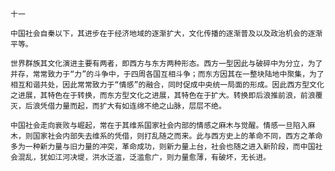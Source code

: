 `十一`

`中国社会自秦以下，其进步在于经济地域的逐渐扩大，文化传播的逐渐普及以及政治机会的逐渐平等。`

`世界群族其文化演进主要有两者，即西方与东方两种形态。西方一型因此与破碎中为分立，为了并存，常常致力于“力”的斗争中，于四周各国互相斗争；而东方因其在一整块陆地中聚集，为了相互和谐共处，因此常常致力于“情感”的融合，同时促成中央统一局面的形成。因此西方型文化之进展，其特色在于转换，而东方型文化之进展，其特色在于扩大。转换即后浪推前浪，前浪覆灭，后浪凭借力量而起，而扩大有如连绵不绝之山脉，层层不绝。`

`中国社会走向衰败与崛起，常在于其维系国家社会内部的情感之麻木与觉醒。情感一旦陷入麻木，则国家社会内部失去维系的凭借，则打乱随之而来。此与西方史上的革命不同，西方之革命多为一种新力量与旧力量的冲突，革命成功，则新力量上台，社会也随之进入新阶段，而中国社会混乱，犹如江河决堤，洪水泛滥，泛滥愈广，则力量愈薄，有破坏，无长进。`
